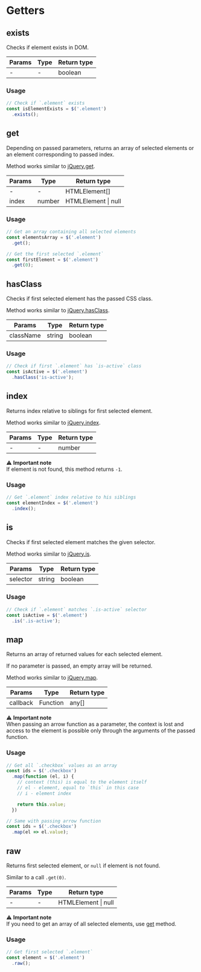 # Getters

## exists

Checks if element exists in DOM.

| Params | Type | Return type |
|--------|------|-------------|
| -      | -    | boolean     |

### Usage

```js
// Check if `.element` exists
const isElementExists = $('.element')
  .exists();
```

## get

Depending on passed parameters, returns an array of selected elements or an element corresponding to passed index.

Method works similar to [jQuery.get](https://api.jquery.com/get/).

| Params   | Type    | Return type             |
|----------|---------|-------------------------|
| -        | -       | HTMLElement[]           |
| index    | number  | HTMLElement &#124; null |

### Usage

```js
// Get an array containing all selected elements
const elementsArray = $('.element')
  .get();

// Get the first selected `.element`
const firstElement = $('.element')
  .get(0);
```

## hasClass

Checks if first selected element has the passed CSS class.

Method works similar to [jQuery.hasClass](https://api.jquery.com/hasClass/).

| Params    | Type    | Return type |
|-----------|---------|-------------|
| className | string  | boolean     |

### Usage

```js
// Check if first `.element` has `is-active` class
const isActive = $('.element')
  .hasClass('is-active');
```

## index

Returns index relative to siblings for first selected element.

Method works similar to [jQuery.index](https://api.jquery.com/index/).

| Params | Type | Return type |
|--------|------|-------------|
| -      | -    | number      |

:warning: **Important note**  
If element is not found, this method returns `-1`.

### Usage

```js
// Get `.element` index relative to his siblings
const elementIndex = $('.element')
  .index();
```

## is

Checks if first selected element matches the given selector.

Method works similar to [jQuery.is](https://api.jquery.com/is/).

| Params   | Type   | Return type |
|----------|--------|-------------|
| selector | string | boolean     |

### Usage

```js
// Check if `.element` matches `.is-active` selector
const isActive = $('.element')
  .is('.is-active');
```

## map

Returns an array of returned values for each selected element.

If no parameter is passed, an empty array will be returned.

Method works similar to [jQuery.map](https://api.jquery.com/map/).

| Params   | Type     | Return type |
|----------|----------|-------------|
| callback | Function | any[]       |

:warning: **Important note**  
When passing an arrow function as a parameter, the context is lost and access to the element is possible only through
the arguments of the passed function.

### Usage

```js
// Get all `.checkbox` values as an array
const ids = $('.checkbox')
  .map(function (el, i) {
    // context (this) is equal to the element itself
    // el - element, equal to `this` in this case
    // i - element index

    return this.value;
  })

// Same with passing arrow function
const ids = $('.checkbox')
  .map(el => el.value);
```

## raw

Returns first selected element, or `null` if element is not found.

Similar to a call `.get(0)`.

| Params  | Type | Return type             |
|---------|------|-------------------------|
| -       | -    | HTMLElement &#124; null |

:warning: **Important note**  
If you need to get an array of all selected elements,
use [get](https://github.com/digikid/dom-element/blob/main/docs/en/GETTERS.md#get)
method.

### Usage

```js
// Get first selected `.element`
const element = $('.element')
  .raw();
```
